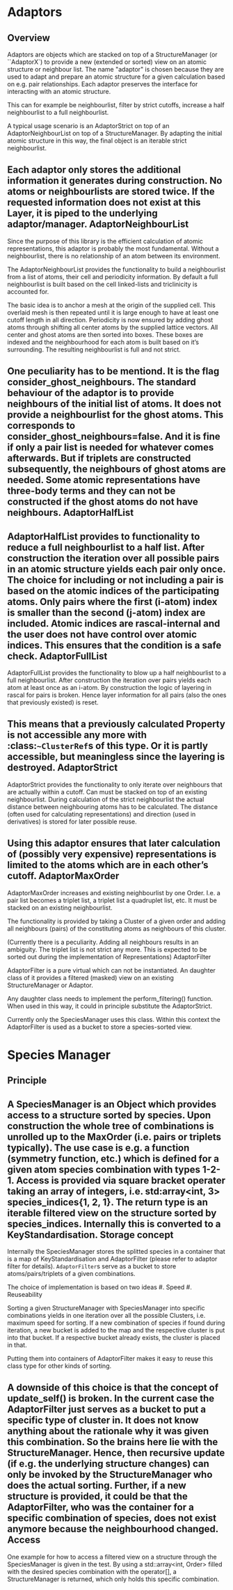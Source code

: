 Adaptors
==========

Overview
----------
Adaptors are objects which are stacked on top of a StructureManager (or ``AdaptorX`) to provide a new (extended or sorted) view on an atomic structure or neighbour list. The name "adaptor" is chosen because they are used to adapt and prepare an atomic structure for a given calculation based on e.g. pair relationships. Each adaptor preserves the interface for interacting with an atomic structure.

This can for example be neighbourlist, filter by strict cutoffs, increase a half neighbourlist to a full neighbourlist.

A typical usage scenario is an AdaptorStrict on top of an AdaptorNeighbourList on top of a StructureManager. By adapting the initial atomic structure in this way, the final object is an iterable strict neighbourlist.

Each adaptor only stores the additional information it generates during construction. No atoms or neighbourlists are stored twice. If the requested information does not exist at this Layer, it is piped to the underlying adaptor/manager.
AdaptorNeighbourList
--------------------
Since the purpose of this library is the efficient calculation of atomic representations, this adaptor is probably the most fundamental. Without a neighbourlist, there is no relationship of an atom between its environment.

The AdaptorNeighbourList provides the functionality to build a neighbourlist from a list of atoms, their cell and periodicity information. By default a full neighbourlist is built based on the cell linked-lists and triclinicity is accounted for.

The basic idea is to anchor a mesh at the origin of the supplied cell. This overlaid mesh is then repeated until it is large enough to have at least one cutoff length in all direction. Periodicity is now ensured by adding ghost atoms through shifting all center atoms by the supplied lattice vectors. All center and ghost atoms are then sorted into boxes. These boxes are indexed and the neighbourhood for each atom is built based on it’s surrounding. The resulting neighbourlist is full and not strict.

One peculiarity has to be mentiond. It is the flag consider_ghost_neighbours. The standard behaviour of the adaptor is to provide neighbours of the initial list of atoms. It does not provide a neighbourlist for the ghost atoms. This corresponds to consider_ghost_neighbours=false. And it is fine if only a pair list is needed for whatever comes afterwards. But if triplets are constructed subsequently, the neighbours of ghost atoms are needed. Some atomic representations have three-body terms and they can not be constructed if the ghost atoms do not have neighbours.
AdaptorHalfList
--------------
AdaptorHalfList provides to functionality to reduce a full neighbourlist to a half list. After construction the iteration over all possible pairs in an atomic structure yields each pair only once. The choice for including or not including a pair is based on the atomic indices of the participating atoms. Only pairs where the first (i-atom) index is smaller than the second (j-atom) index are included. Atomic indices are rascal-internal and the user does not have control over atomic indices. This ensures that the condition is a safe check.
AdaptorFullList
-----------------
AdaptorFullList provides the functionality to blow up a half neighbourlist to a full neighbourlist. After construction the iteration over pairs yields each atom at least once as an i-atom. By construction the logic of layering in rascal for pairs is broken. Hence layer information for all pairs (also the ones that previously existed) is reset.

This means that a previously calculated Property is not accessible any more with :class:`~ClusterRef`s of this type. Or it is partly accessible, but meaningless since the layering is destroyed.
AdaptorStrict
--------------
AdaptorStrict provides the functionality to only iterate over neighbours that are actually within a cutoff. Can must be stacked on top of an existing neighbourlist. During calculation of the strict neighbourlist the actual distance between neighbouring atoms has to be calculated. The distance (often used for calculating representations) and direction (used in derivatives) is stored for later possible reuse.

Using this adaptor ensures that later calculation of (possibly very expensive) representations is limited to the atoms which are in each other’s cutoff.
AdaptorMaxOrder
------------------
AdaptorMaxOrder increases and existing neighbourlist by one Order. I.e. a pair list becomes a triplet list, a triplet list a quadruplet list, etc. It must be stacked on an existing neighbourlist.

The functionality is provided by taking a Cluster of a given order and adding all neighbours (pairs) of the constituting atoms as neighbours of this cluster.

(Currently there is a peculiarity. Adding all neighbours results in an ambiguity. The triplet list is not strict any more. This is expected to be sorted out during the implementation of Representations)
AdaptorFilter

AdaptorFilter is a pure virtual which can not be instantiated. An daughter class of it provides a filtered (masked) view on an existing StructureManager or Adaptor.

Any daughter class needs to implement the perform_filtering() function. When used in this way, it could in principle substitute the AdaptorStrict.

Currently only the SpeciesManager uses this class. Within this context the AdaptorFilter is used as a bucket to store a species-sorted view.

Species Manager
===============

Principle
-------------
A SpeciesManager is an Object which provides access to a structure sorted by species. Upon construction the whole tree of combinations is unrolled up to the MaxOrder (i.e. pairs or triplets typically). The use case is e.g. a function (symmetry function, etc.) which is defined for a given atom species combination with types 1-2-1. Access is provided via square bracket operater taking an array of integers, i.e. std:array<int, 3> species_indices{1, 2, 1}. The return type is an iterable filtered view on the structure sorted by species_indices. Internally this is converted to a KeyStandardisation.
Storage concept
---------------
Internally the SpeciesManager stores the splitted species in a container that is a map of KeyStandardisation and AdaptorFilter (please refer to adaptor filter for details). `AdaptorFilter`s serve as a bucket to store atoms/pairs/triplets of a given combinations.

The choice of implementation is based on two ideas #. Speed #. Reuseability

Sorting a given StructureManager with SpeciesManager into specific combinations yields in one iteration over all the possible Clusters, i.e. maximum speed for sorting. If a new combination of species if found during iteration, a new bucket is added to the map and the respective cluster is put into that bucket. If a respective bucket already exists, the cluster is placed in that.

Putting them into containers of AdaptorFilter makes it easy to reuse this class type for other kinds of sorting.

A downside of this choice is that the concept of update_self() is broken. In the current case the AdaptorFilter just serves as a bucket to put a specific type of cluster in. It does not know anything about the rationale why it was given this combination. So the brains here lie with the StructureManager. Hence, then recursive update (if e.g. the underlying structure changes) can only be invoked by the StructureManager who does the actual sorting. Further, if a new structure is provided, it could be that the AdaptorFilter, who was the container for a specific combination of species, does not exist anymore because the neighbourhood changed.
Access
------------
One example for how to access a filtered view on a structure through the SpeciesManager is given in the test. By using a std::array<int, Order> filled with the desired species combination with the operator[], a StructureManager is returned, which only holds this specific combination.

